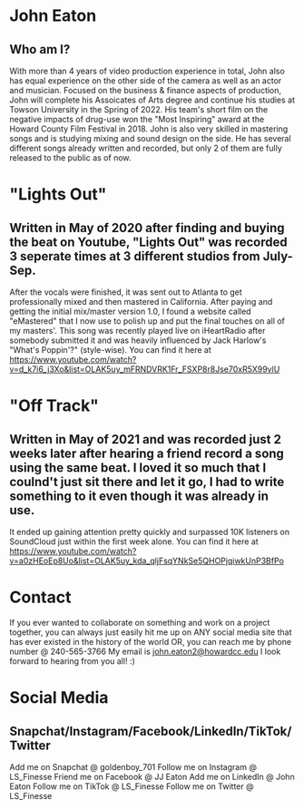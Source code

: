# John Eaton
## Who am I?
With more than 4 years of video production experience in total, John also has equal experience on the other side of the camera as well as an actor and musician.
Focused on the business & finance aspects of production, John will complete his Assoicates of Arts degree and continue his studies at Towson University in the Spring of 2022.
His team's short film on the negative impacts of drug-use won the "Most Inspiring" award at the Howard County Film Festival in 2018.
John is also very skilled in mastering songs and is studying mixing and sound design on the side.
He has several different songs already written and recorded, but only 2 of them are fully released to the public as of now.

# "Lights Out"
## Written in May of 2020 after finding and buying the beat on Youtube, "Lights Out" was recorded 3 seperate times at 3 different studios from July-Sep.
After the vocals were finished, it was sent out to Atlanta to get professionally mixed and then mastered in California.
After paying and getting the initial mix/master version 1.0, I found a website called "eMastered" that I now use to polish up and put the final touches on all of my masters'.
This song was recently played live on iHeartRadio after somebody submitted it and was heavily influenced by Jack Harlow's "What's Poppin'?" (style-wise).
You can find it here at https://www.youtube.com/watch?v=d_k7i6_j3Xo&list=OLAK5uy_mFRNDVRK1Fr_FSXP8r8Jse70xR5X99vlU

# "Off Track" 
## Written in May of 2021 and was recorded just 2 weeks later after hearing a friend record a song using the same beat. I loved it so much that I coulnd't just sit there and let it go, I had to write something to it even though it was already in use.
It ended up gaining attention pretty quickly and surpassed 10K listeners on SoundCloud just within the first week alone.
You can find it here at https://www.youtube.com/watch?v=a0zHEoEp8Uo&list=OLAK5uy_kda_qljFsqYNkSe5QHOPjqiwkUnP3BfPo

# Contact
If you ever wanted to collaborate on something and work on a project together, you can always just easily hit me up on ANY social media site that has ever existed in the history of the world
OR, you can reach me by phone number @ 240-565-3766
My email is john.eaton2@howardcc.edu
I look forward to hearing from you all! :)

# Social Media
## Snapchat/Instagram/Facebook/LinkedIn/TikTok/Twitter
Add me on Snapchat @ goldenboy_701
Follow me on Instagram @ LS_Finesse
Friend me on Facebook @ JJ Eaton
Add me on LinkedIn @ John Eaton
Follow me on TikTok @ LS_Finesse
Follow me on Twitter @ LS_Finesse
